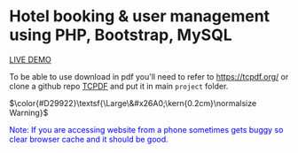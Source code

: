# Hotel booking & user management using PHP, Bootstrap, MySQL
<a href="http://easestay-hotel.infinityfreeapp.com/">LIVE DEMO</a>

To be able to use download in pdf you'll need to refer to https://tcpdf.org/ or clone a github repo <a href="https://github.com/tecnickcom/TCPDF.git">TCPDF</a> and put it in main ```project``` folder.

$\color{#D29922}\textsf{\Large\&#x26A0;\kern{0.2cm}\normalsize Warning}$ 
<p style="color: blue">Note: If you are accessing website from a phone sometimes gets buggy so clear browser cache and it should be good.</p>
